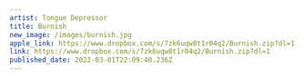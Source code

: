 ```yaml
---
artist: Tongue Depressor
title: Burnish
new_image: /images/burnish.jpg
apple_link: https://www.dropbox.com/s/7zk6uqw8t1r04q2/Burnish.zip?dl=1
link: https://www.dropbox.com/s/7zk6uqw8t1r04q2/Burnish.zip?dl=1
published_date: 2022-03-01T22:09:40.236Z
---
```

